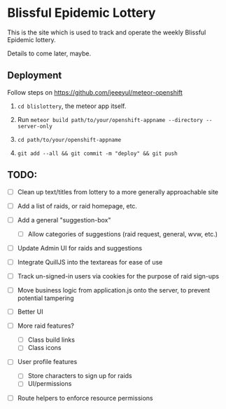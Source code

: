 Blissful Epidemic Lottery
=======

This is the site which is used to track and operate the weekly Blissful Epidemic lottery.

Details to come later, maybe.

## Deployment

Follow steps on https://github.com/jeeeyul/meteor-openshift

1. `cd blislottery`, the meteor app itself.

2. Run `meteor build path/to/your/openshift-appname --directory --server-only`

3. `cd path/to/your/openshift-appname`

4. `git add --all && git commit -m "deploy" && git push`

## TODO:

- [ ] Clean up text/titles from lottery to a more generally approachable site
- [ ] Add a list of raids, or raid homepage, etc.
- [ ] Add a general "suggestion-box"
  - [ ] Allow categories of suggestions (raid request, general, wvw, etc.)
- [ ] Update Admin UI for raids and suggestions
- [ ] Integrate QuillJS into the textareas for ease of use
- [ ] Track un-signed-in users via cookies for the purpose of raid sign-ups
- [ ] Move business logic from application.js onto the server, to prevent potential tampering
- [ ] Better UI
- [ ] More raid features?
  - [ ] Class build links
  - [ ] Class icons
- [ ] User profile features
  - [ ] Store characters to sign up for raids
  - [ ] UI/permissions
- [ ] Route helpers to enforce resource permissions

